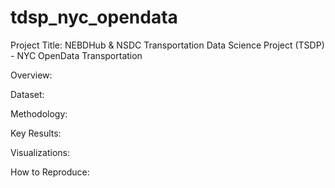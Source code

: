 # tdsp_nyc_opendata
Project Title: NEBDHub &amp; NSDC Transportation Data Science Project (TSDP) - NYC OpenData Transportation

Overview:

Dataset:

Methodology:

Key Results:

Visualizations:

How to Reproduce:
